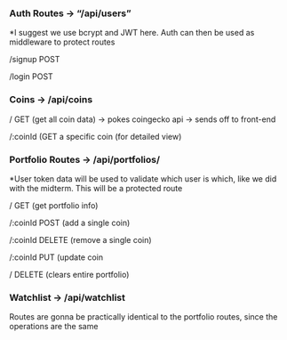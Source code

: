 ### Auth Routes → “/api/users”

*I suggest we use bcrypt and JWT here. Auth can then be used as middleware to protect routes

/signup POST

/login POST

### Coins → /api/coins

/ GET (get all coin data) → pokes coingecko api → sends off to front-end

/:coinId (GET a specific coin (for detailed view) 

### Portfolio Routes → /api/portfolios/

*User token data will be used to validate which user is which, like we did with the midterm. This will be a protected route

/ GET (get portfolio info)

/:coinId POST (add a single coin)

/:coinId DELETE (remove a single coin)

/:coinId PUT (update coin

/ DELETE (clears entire portfolio)

### Watchlist → /api/watchlist

Routes are gonna be practically identical to the portfolio routes, since the operations are the same